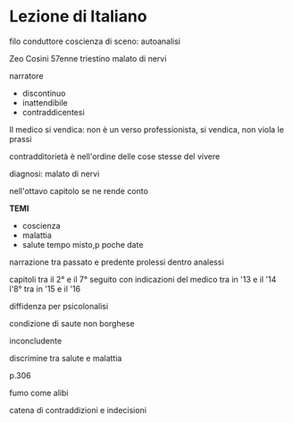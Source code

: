 # Lezione di Italiano

filo conduttore coscienza di sceno: autoanalisi

Zeo Cosini 57enne triestino malato di nervi


narratore
* discontinuo
* inattendibile
* contraddicentesi

Il medico si vendica: non è un verso professionista, si vendica, non viola le prassi

contradditorietà è nell'ordine delle cose stesse del vivere

diagnosi: malato di nervi

nell'ottavo capitolo se ne rende conto


**TEMI**
* coscienza
* malattia
* salute
tempo misto,p poche date

narrazione tra passato e predente
prolessi dentro analessi

capitoli tra il 2° e il 7° seguito con indicazioni del medico tra in '13 e  il '14
l'8° tra in '15 e il '16

diffidenza per psicolonalisi

condizione di saute non borghese

inconcludente


discrimine tra salute e malattia


p.306 


fumo come alibi

catena di contraddizioni e indecisioni
<!--stackedit_data:
eyJoaXN0b3J5IjpbMTk1NzM1NDU5OSwzMTYxNDYyMjVdfQ==
-->